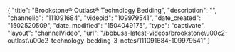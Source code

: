 {
    "title": "Brookstone&reg; Outlast&reg; Technology Bedding",
    "description": "",
    "channelid": "111091684",
    "videoid": "109979541",
    "date_created": "1502520509",
    "date_modified": "1504049175",
    "type": "captivate",
    "layout": "channelVideo",
    "url": "\/bbbusa-latest-videos\/brookstone\u00c2-outlast\u00c2-technology-bedding-3-notes\/111091684-109979541"
}